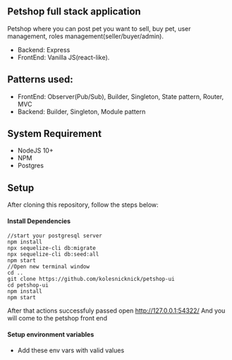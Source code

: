 ## Petshop full stack application
Petshop where you can post pet you want to sell, buy pet, user management, roles management(seller/buyer/admin).
- Backend: Express
- FrontEnd: Vanilla JS(react-like).
## Patterns used:
- FrontEnd: Observer(Pub/Sub), Builder, Singleton, State pattern, Router, MVC
- Backend: Builder, Singleton, Module pattern

## System Requirement
- NodeJS 10+
- NPM
- Postgres

## Setup

After cloning this repository, follow the steps below:

#### Install Dependencies
```shell
//start your postgresql server
npm install
npx sequelize-cli db:migrate
npx sequelize-cli db:seed:all    
npm start
//Open new terminal window
cd ..
git clone https://github.com/kolesnicknick/petshop-ui
cd petshop-ui
npm install
npm start
```
After that actions successfuly passed open http://127.0.0.1:54322/ 
And you will come to the petshop front end

#### Setup environment variables
- Add these env vars with valid values
